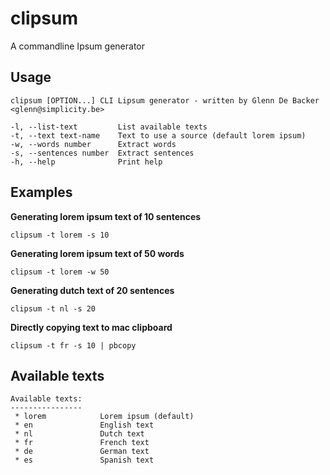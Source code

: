 # clipsum

A commandline Ipsum generator 

## Usage

```
clipsum [OPTION...] CLI Lipsum generator - written by Glenn De Backer <glenn@simplicity.be>

-l, --list-text         List available texts
-t, --text text-name    Text to use a source (default lorem ipsum)
-w, --words number      Extract words
-s, --sentences number  Extract sentences
-h, --help              Print help
```

## Examples

**Generating lorem ipsum text of 10 sentences**

```
clipsum -t lorem -s 10
```

**Generating lorem ipsum text of 50 words**

```
clipsum -t lorem -w 50
```

**Generating dutch text of 20 sentences**

```
clipsum -t nl -s 20
```

**Directly copying text to mac clipboard**

```
clipsum -t fr -s 10 | pbcopy
```

## Available texts

```
Available texts:
----------------
 * lorem            Lorem ipsum (default)
 * en               English text
 * nl               Dutch text
 * fr               French text
 * de               German text
 * es               Spanish text
```
